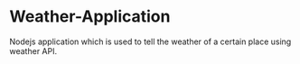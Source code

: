 # Weather-Application
Nodejs application which is used to tell the weather of a certain place using weather API.
